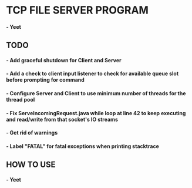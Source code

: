 # TCP FILE SERVER PROGRAM
#### - Yeet
##
## TODO
#### - Add graceful shutdown for Client and Server
#### - Add a check to client input listener to check for available queue slot before prompting for command
#### - Configure Server and Client to use minimum number of threads for the thread pool
#### - Fix ServeIncomingRequest.java while loop at line 42 to keep executing and read/write from that socket's IO streams
#### - Get rid of warnings
#### - Label "FATAL" for fatal exceptions when printing stacktrace
##
## HOW TO USE
#### - Yeet
##